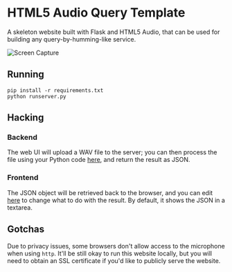 HTML5 Audio Query Template
==========================

A skeleton website built with Flask and HTML5 Audio, that can be used for building any query-by-humming-like service.

![Screen Capture](http://i.imgur.com/S2k8VH5.png)

## Running

    pip install -r requirements.txt
    python runserver.py

## Hacking

### Backend

The web UI will upload a WAV file to the server; you can then process the file using your Python code [here](https://github.com/marl/html5-audio-query-template/blob/master/voice/views.py#L18-L28), and return the result as JSON.

### Frontend

The JSON object will be retrieved back to the browser, and you can edit [here](https://github.com/marl/html5-audio-query-template/blob/master/voice/templates/index.html#L10-L13) to change what to do with the result. By default, it shows the JSON in a textarea.

## Gotchas

Due to privacy issues, some browsers don't allow access to the microphone when using `http`. It'll be still okay to run this website locally, but you will need to obtain an SSL certificate if you'd like to publicly serve the website.
